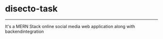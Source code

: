 # disecto-task
------------------------------------------
It's a MERN Stack online social media web application along with backendintegration
